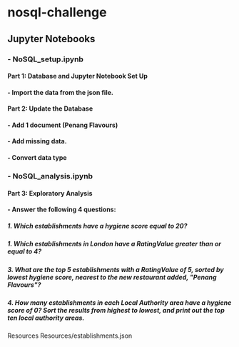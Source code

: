 # nosql-challenge

## Jupyter Notebooks
### - NoSQL_setup.ipynb
#### Part 1: Database and Jupyter Notebook Set Up
#### - Import the data from the json file.
#### Part 2: Update the Database
#### - Add 1 document (Penang Flavours)
#### - Add missing data.
#### - Convert data type

### - NoSQL_analysis.ipynb
#### Part 3: Exploratory Analysis
#### - Answer the following 4 questions:
##### 1. Which establishments have a hygiene score equal to 20?
##### 1. Which establishments in London have a RatingValue greater than or equal to 4?
##### 3. What are the top 5 establishments with a RatingValue of 5, sorted by lowest hygiene score, nearest to the new restaurant added, "Penang Flavours"?
##### 4. How many establishments in each Local Authority area have a hygiene score of 0? Sort the results from highest to lowest, and print out the top ten local authority areas.

Resources
Resources/establishments.json